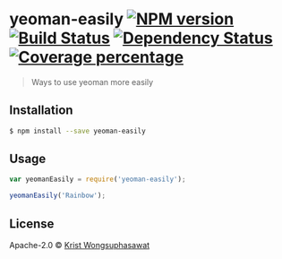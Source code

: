 # yeoman-easily [![NPM version][npm-image]][npm-url] [![Build Status][travis-image]][travis-url] [![Dependency Status][daviddm-image]][daviddm-url] [![Coverage percentage][coveralls-image]][coveralls-url]
> Ways to use yeoman more easily

## Installation

```sh
$ npm install --save yeoman-easily
```

## Usage

```js
var yeomanEasily = require('yeoman-easily');

yeomanEasily('Rainbow');
```
## License

Apache-2.0 © [Krist Wongsuphasawat](http://kristw.yellowpigz.com)


[npm-image]: https://badge.fury.io/js/yeoman-easily.svg
[npm-url]: https://npmjs.org/package/yeoman-easily
[travis-image]: https://travis-ci.org/kristw/yeoman-easily.svg?branch=master
[travis-url]: https://travis-ci.org/kristw/yeoman-easily
[daviddm-image]: https://david-dm.org/kristw/yeoman-easily.svg?theme=shields.io
[daviddm-url]: https://david-dm.org/kristw/yeoman-easily
[coveralls-image]: https://coveralls.io/repos/kristw/yeoman-easily/badge.svg
[coveralls-url]: https://coveralls.io/r/kristw/yeoman-easily

